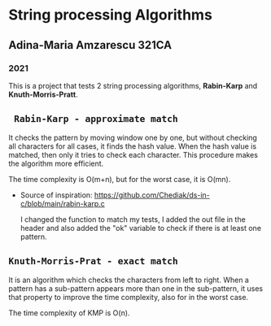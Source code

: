 # String processing Algorithms
## Adina-Maria Amzarescu 321CA
### 2021

This is a project that tests 2 string processing algorithms, **Rabin-Karp** and **Knuth-Morris-Pratt**.

## `` Rabin-Karp - approximate match``

It checks the pattern by moving window one by one, but without checking all characters for all cases, it finds the hash value. When the hash value is matched, then only it tries to check each character. This procedure makes the algorithm more efficient.

The time complexity is O(m+n), but for the worst case, it is O(mn).

* Source of inspiration: https://github.com/Chediak/ds-in-c/blob/main/rabin-karp.c

  I changed the function to match my tests, I added the out file in the header and also
  added the "ok" variable to check if there is at least one pattern. 

## ``Knuth-Morris-Prat - exact match``

It is an algorithm which checks the characters from left to right. When a pattern has a sub-pattern appears more than one in the sub-pattern, it uses that property to improve the time complexity, also for in the worst case.

The time complexity of KMP is O(n).
